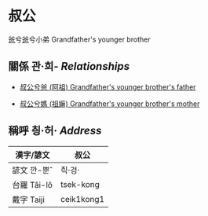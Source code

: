 # 叔公
[爸](member1.md)兮[爸](member2.md)兮小弟
Grandfather's younger brother

## 關係 관·희- _Relationships_

- [叔公兮爸 (阿祖) Grandfather's younger brother's father](member29.md)

- [叔公兮媽 (祖嫲) Grandfather's younger brother's mother](member30.md)



## 稱呼 칑·허· _Address_

漢字/諺文 | 叔公
--- | ---
諺文 깐-뿐ˆ | 즥·겅·
台羅 Tâi-lô | tsek-kong
戴字 Taiji | ceik1kong1


